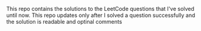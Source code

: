 This repo contains the solutions to the LeetCode questions that I've solved until now. This repo updates only after I solved a question successfully and the solution is readable and optinal comments  
